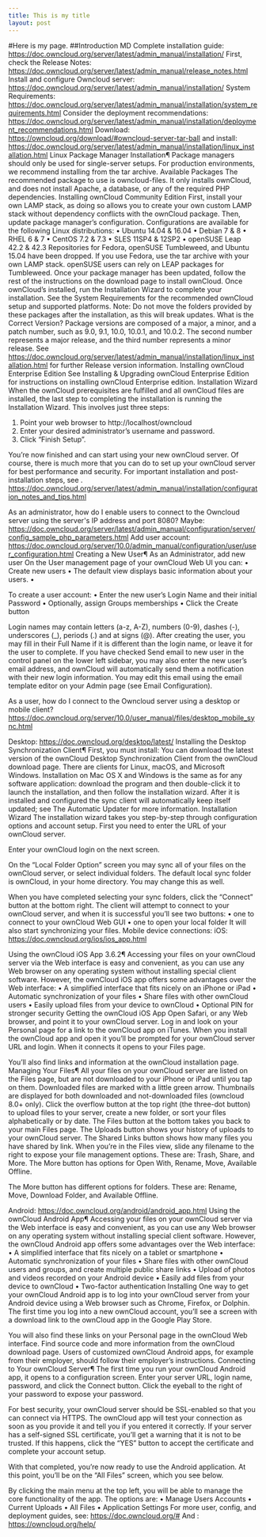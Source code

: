```yaml
---
title: This is my title
layout: post
---
```


#Here is my page.
##Introduction MD
Complete installation guide: https://doc.owncloud.org/server/latest/admin_manual/installation/
First, check the Release Notes: https://doc.owncloud.org/server/latest/admin_manual/release_notes.html
Install and configure Owncloud server: https://doc.owncloud.org/server/latest/admin_manual/installation/
System Requirements: https://doc.owncloud.org/server/latest/admin_manual/installation/system_requirements.html
Consider the deployment recommendations: https://doc.owncloud.org/server/latest/admin_manual/installation/deployment_recommendations.html
Download: https://owncloud.org/download/#owncloud-server-tar-ball
 and install: https://doc.owncloud.org/server/latest/admin_manual/installation/linux_installation.html
Linux Package Manager Installation¶
Package managers should only be used for single-server setups. For production environments, we recommend installing from the tar archive.
Available Packages
The recommended package to use is owncloud-files. It only installs ownCloud, and does not install Apache, a database, or any of the required PHP dependencies.
Installing ownCloud Community Edition
First, install your own LAMP stack, as doing so allows you to create your own custom LAMP stack without dependency conflicts with the ownCloud package. Then, update package manager’s configuration.
Configurations are available for the following Linux distributions:
•	Ubuntu 14.04 & 16.04
•	Debian 7 & 8
•	RHEL 6 & 7
•	CentOS 7.2 & 7.3
•	SLES 11SP4 & 12SP2
•	openSUSE Leap 42.2 & 42.3
Repositories for Fedora, openSUSE Tumbleweed, and Ubuntu 15.04 have been dropped. If you use Fedora, use the tar archive with your own LAMP stack. openSUSE users can rely on LEAP packages for Tumbleweed.
Once your package manager has been updated, follow the rest of the instructions on the download page to install ownCloud. Once ownCloud’s installed, run the Installation Wizard to complete your installation.
See the System Requirements for the recommended ownCloud setup and supported platforms.
Note: Do not move the folders provided by these packages after the installation, as this will break updates.
What is the Correct Version?
Package versions are composed of a major, a minor, and a patch number, such as 9.0, 9.1, 10.0, 10.0.1, and 10.0.2. The second number represents a major release, and the third number represents a minor release. See https://doc.owncloud.org/server/latest/admin_manual/installation/linux_installation.html for further Release version information.
Installing ownCloud Enterprise Edition
See Installing & Upgrading ownCloud Enterprise Edition for instructions on installing ownCloud Enterprise edition.
Installation Wizard
When the ownCloud prerequisites are fulfilled and all ownCloud files are installed, the last step to completing the installation is running the Installation Wizard. This involves just three steps:
1.	Point your web browser to http://localhost/owncloud
2.	Enter your desired administrator’s username and password.
3.	Click “Finish Setup”.
 
You’re now finished and can start using your new ownCloud server. Of course, there is much more that you can do to set up your ownCloud server for best performance and security. For important installation and post-installation steps, see . 
https://doc.owncloud.org/server/latest/admin_manual/installation/configuration_notes_and_tips.html 


As an administrator, how do I enable users to connect to the Owncloud server using the server's IP address and port 8080? Maybe: https://doc.owncloud.org/server/latest/admin_manual/configuration/server/config_sample_php_parameters.html
Add user account: https://doc.owncloud.org/server/10.0/admin_manual/configuration/user/user_configuration.html
Creating a New User¶
As an Administrator, add new user
On the User management page of your ownCloud Web UI you can:
•	Create new users
•	The default view displays basic information about your users.
•	 

To create a user account:
•	Enter the new user’s Login Name and their initial Password
•	Optionally, assign Groups memberships
•	Click the Create button
 
Login names may contain letters (a-z, A-Z), numbers (0-9), dashes (-), underscores (_), periods (.) and at signs (@). After creating the user, you may fill in their Full Name if it is different than the login name, or leave it for the user to complete.
If you have checked Send email to new user in the control panel on the lower left sidebar, you may also enter the new user’s email address, and ownCloud will automatically send them a notification with their new login information. You may edit this email using the email template editor on your Admin page (see Email Configuration).

As a user, how do I connect to the Owncloud server using a desktop or mobile client? 
https://doc.owncloud.org/server/10.0/user_manual/files/desktop_mobile_sync.html

Desktop: https://doc.owncloud.org/desktop/latest/
Installing the Desktop Synchronization Client¶
First, you must install:
You can download the latest version of the ownCloud Desktop Synchronization Client from the ownCloud download page. There are clients for Linux, macOS, and Microsoft Windows.
Installation on Mac OS X and Windows is the same as for any software application: download the program and then double-click it to launch the installation, and then follow the installation wizard. After it is installed and configured the sync client will automatically keep itself updated; see The Automatic Updater for more information.
Installation Wizard
The installation wizard takes you step-by-step through configuration options and account setup. First you need to enter the URL of your ownCloud server.
 
Enter your ownCloud login on the next screen.
 
On the “Local Folder Option” screen you may sync all of your files on the ownCloud server, or select individual folders. The default local sync folder is ownCloud, in your home directory. You may change this as well.
 
When you have completed selecting your sync folders, click the “Connect” button at the bottom right. The client will attempt to connect to your ownCloud server, and when it is successful you’ll see two buttons:
•	one to connect to your ownCloud Web GUI
•	one to open your local folder
It will also start synchronizing your files.
Mobile device connections:
iOS: https://doc.owncloud.org/ios/ios_app.html

Using the ownCloud iOS App 3.6.2¶
Accessing your files on your ownCloud server via the Web interface is easy and convenient, as you can use any Web browser on any operating system without installing special client software. However, the ownCloud iOS app offers some advantages over the Web interface:
•	A simplified interface that fits nicely on an iPhone or iPad
•	Automatic synchronization of your files
•	Share files with other ownCloud users
•	Easily upload files from your device to ownCloud
•	Optional PIN for stronger security
Getting the ownCloud iOS App
Open Safari, or any Web browser, and point it to your ownCloud server. Log in and look on your Personal page for a link to the ownCloud app on iTunes. When you install the ownCloud app and open it you’ll be prompted for your ownCloud server URL and login. When it connects it opens to your Files page.
 
You’ll also find links and information at the ownCloud installation page.
Managing Your Files¶
All your files on your ownCloud server are listed on the Files page, but are not downloaded to your iPhone or iPad until you tap on them. Downloaded files are marked with a little green arrow. Thumbnails are displayed for both downloaded and not-downloaded files (owncloud 8.0+ only). Click the overflow button at the top right (the three-dot button) to upload files to your server, create a new folder, or sort your files alphabetically or by date.
The Files button at the bottom takes you back to your main Files page. The Uploads button shows your history of uploads to your ownCloud server. The Shared Links button shows how many files you have shared by link.
When you’re in the Files view, slide any filename to the right to expose your file management options. These are: Trash, Share, and More. The More button has options for Open With, Rename, Move, Available Offline.
 
The More button has different options for folders. These are: Rename, Move, Download Folder, and Available Offline.

Android: https://doc.owncloud.org/android/android_app.html
Using the ownCloud Android App¶
Accessing your files on your ownCloud server via the Web interface is easy and convenient, as you can use any Web browser on any operating system without installing special client software. However, the ownCloud Android app offers some advantages over the Web interface:
•	A simplified interface that fits nicely on a tablet or smartphone
•	Automatic synchronization of your files
•	Share files with other ownCloud users and groups, and create multiple public share links
•	Upload of photos and videos recorded on your Android device
•	Easily add files from your device to ownCloud
•	Two-factor authentication
Installing
One way to get your ownCloud Android app is to log into your ownCloud server from your Android device using a Web browser such as Chrome, Firefox, or Dolphin.
The first time you log into a new ownCloud account, you’ll see a screen with a download link to the ownCloud app in the Google Play Store.
 
You will also find these links on your Personal page in the ownCloud Web interface. Find source code and more information from the ownCloud download page. Users of customized ownCloud Android apps, for example from their employer, should follow their employer’s instructions.
Connecting to Your ownCloud Server¶
The first time you run your ownCloud Android app, it opens to a configuration screen. Enter your server URL, login name, password, and click the Connect button. Click the eyeball to the right of your password to expose your password.
 
For best security, your ownCloud server should be SSL-enabled so that you can connect via HTTPS. The ownCloud app will test your connection as soon as you provide it and tell you if you entered it correctly. If your server has a self-signed SSL certificate, you’ll get a warning that it is not to be trusted. If this happens, click the “YES” button to accept the certificate and complete your account setup.
 
With that completed, you’re now ready to use the Android application. At this point, you’ll be on the “All Files” screen, which you see below.
 
By clicking the main menu at the top left, you will be able to manage the core functionality of the app. The options are:
•	Manage Users Accounts
•	Current Uploads
•	All Files
•	Application Settings
For more user, config, and deployment guides, see: https://doc.owncloud.org/#
And : https://owncloud.org/help/



